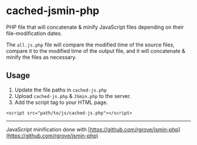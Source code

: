 # cached-jsmin-php

PHP file that will concatenate & minify JavaScript files depending on their file-modification dates.

The `all.js.php` file will compare the modified time of the source files, compare it to the modified time of the output file, and it will concatenate & minify the files as necessary.

## Usage

1. Update the file paths in `cached-js.php`
2. Upload `cached-js.php` & `JSmin.php` to the server.
3. Add the script tag to your HTML page.
```
<script src="path/to/js/cached-js.php"></script>
```
---

JavaScript minification done with [https://github.com/rgrove/jsmin-php](https://github.com/rgrove/jsmin-php)